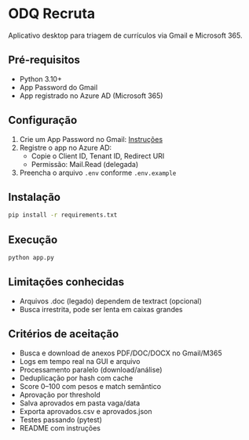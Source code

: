 # ODQ Recruta

Aplicativo desktop para triagem de currículos via Gmail e Microsoft 365.

## Pré-requisitos
- Python 3.10+
- App Password do Gmail
- App registrado no Azure AD (Microsoft 365)

## Configuração
1. Crie um App Password no Gmail: [Instruções](https://support.google.com/accounts/answer/185833)
2. Registre o app no Azure AD:
   - Copie o Client ID, Tenant ID, Redirect URI
   - Permissão: Mail.Read (delegada)
3. Preencha o arquivo `.env` conforme `.env.example`

## Instalação
```bash
pip install -r requirements.txt
```

## Execução
```bash
python app.py
```

## Limitações conhecidas
- Arquivos .doc (legado) dependem de textract (opcional)
- Busca irrestrita, pode ser lenta em caixas grandes

## Critérios de aceitação
- Busca e download de anexos PDF/DOC/DOCX no Gmail/M365
- Logs em tempo real na GUI e arquivo
- Processamento paralelo (download/análise)
- Deduplicação por hash com cache
- Score 0–100 com pesos e match semântico
- Aprovação por threshold
- Salva aprovados em pasta vaga/data
- Exporta aprovados.csv e aprovados.json
- Testes passando (pytest)
- README com instruções
